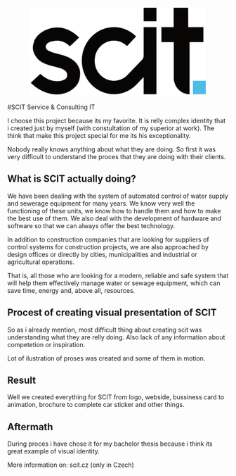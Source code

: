 <p align="center">
<img src="https://github.com/Kasiczek/About-me-/blob/main/barva.png?raw=true" width="400" height="200"/>
</p>

#SCIT 
Service & Consulting IT

I choose this project because its my favorite. It is relly complex identity that i created just by myself (with constultation of my superior at work).
The think that make this project special for me its his exceptionality. 

Nobody really knows anything about what they are doing. So first it was very difficult to understand the proces that they are doing with their clients. 

## What is SCIT actually doing? 
We have been dealing with the system of automated control of water supply and sewerage equipment for many years. We know very well the functioning of these units, we know how to handle them and how to make the best use of them. We also deal with the development of hardware and software so that we can always offer the best technology.

In addition to construction companies that are looking for suppliers of control systems for construction projects, we are also approached by design offices or directly by cities, municipalities and industrial or agricultural operations.

That is, all those who are looking for a modern, reliable and safe system that will help them effectively manage water or sewage equipment, which can save time, energy and, above all, resources.

## Procest of creating visual presentation of SCIT
So as i already mention, most difficult thing about creating scit was understanding what they are relly doing. 
Also lack of any information about competetion or inspiration.

Lot of ilustration of proses was created and some of them in motion. 

## Result
Well we created everything for SCIT from logo, webside, bussiness card to animation, brochure to complete car sticker and other things.

## Aftermath
During proces i have chose it for my bachelor thesis because i think its great example of visual identity.

More information on: scit.cz (only in Czech)
